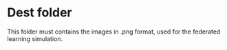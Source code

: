 # Dest folder

This folder must contains the images in .png format, used for the federated learning simulation.


